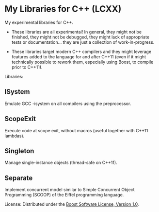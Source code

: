 # My Libraries for C++ (LCXX)
My experimental libraries for C++.

* These libraries are all experimental! In general, they might not be finished, they might not be debugged, they might lack of appropriate tests or documentation... they are just a collection of work-in-progress.

* These libraries target modern C++ compilers and they might leverage features added to the language for and after C++11 (even if it might technically possible to rework them, especially using Boost, to compile prior to C++11).

Libraries:

## ISystem
Emulate GCC -isystem on all compilers using the preprocessor.

## ScopeExit
Execute code at scope exit, without macros (useful together with C++11 lambdas).

## Singleton
Manage single-instance objects (thread-safe on C++11).

## Separate
Implement concurrent model similar to Simple Concurrent Object Programming (SCOOP) of the Eiffel programming language.

License:
Distributed under the [Boost Software License, Version 1.0](http://boost.org/LICENSE_1_0.txt).
